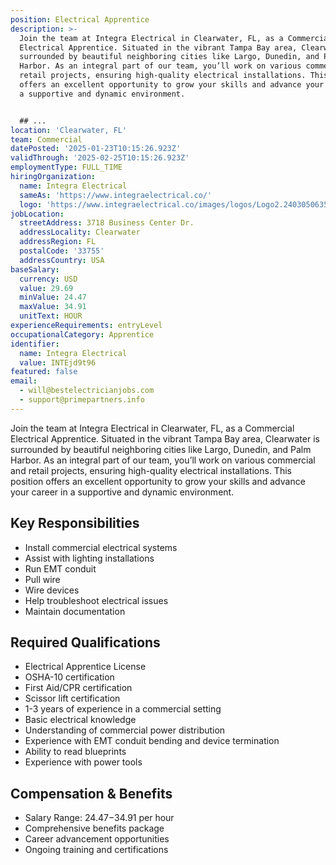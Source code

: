 ```yaml
---
position: Electrical Apprentice
description: >-
  Join the team at Integra Electrical in Clearwater, FL, as a Commercial
  Electrical Apprentice. Situated in the vibrant Tampa Bay area, Clearwater is
  surrounded by beautiful neighboring cities like Largo, Dunedin, and Palm
  Harbor. As an integral part of our team, you’ll work on various commercial and
  retail projects, ensuring high-quality electrical installations. This position
  offers an excellent opportunity to grow your skills and advance your career in
  a supportive and dynamic environment.


  ## ...
location: 'Clearwater, FL'
team: Commercial
datePosted: '2025-01-23T10:15:26.923Z'
validThrough: '2025-02-25T10:15:26.923Z'
employmentType: FULL_TIME
hiringOrganization:
  name: Integra Electrical
  sameAs: 'https://www.integraelectrical.co/'
  logo: 'https://www.integraelectrical.co/images/logos/Logo2.2403050635216.png'
jobLocation:
  streetAddress: 3718 Business Center Dr.
  addressLocality: Clearwater
  addressRegion: FL
  postalCode: '33755'
  addressCountry: USA
baseSalary:
  currency: USD
  value: 29.69
  minValue: 24.47
  maxValue: 34.91
  unitText: HOUR
experienceRequirements: entryLevel
occupationalCategory: Apprentice
identifier:
  name: Integra Electrical
  value: INTEjd9t96
featured: false
email:
  - will@bestelectricianjobs.com
  - support@primepartners.info
---
```




Join the team at Integra Electrical in Clearwater, FL, as a Commercial Electrical Apprentice. Situated in the vibrant Tampa Bay area, Clearwater is surrounded by beautiful neighboring cities like Largo, Dunedin, and Palm Harbor. As an integral part of our team, you’ll work on various commercial and retail projects, ensuring high-quality electrical installations. This position offers an excellent opportunity to grow your skills and advance your career in a supportive and dynamic environment.

## Key Responsibilities
- Install commercial electrical systems
- Assist with lighting installations
- Run EMT conduit
- Pull wire
- Wire devices
- Help troubleshoot electrical issues
- Maintain documentation

## Required Qualifications
- Electrical Apprentice License
- OSHA-10 certification
- First Aid/CPR certification
- Scissor lift certification
- 1-3 years of experience in a commercial setting
- Basic electrical knowledge
- Understanding of commercial power distribution
- Experience with EMT conduit bending and device termination
- Ability to read blueprints
- Experience with power tools

## Compensation & Benefits
- Salary Range: $24.47-$34.91 per hour
- Comprehensive benefits package
- Career advancement opportunities
- Ongoing training and certifications
